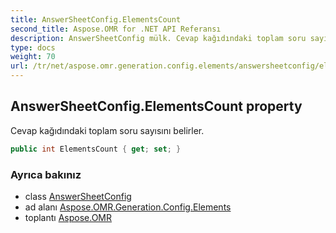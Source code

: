 ```yaml
---
title: AnswerSheetConfig.ElementsCount
second_title: Aspose.OMR for .NET API Referansı
description: AnswerSheetConfig mülk. Cevap kağıdındaki toplam soru sayısını belirler.
type: docs
weight: 70
url: /tr/net/aspose.omr.generation.config.elements/answersheetconfig/elementscount/
---
```

## AnswerSheetConfig.ElementsCount property

Cevap kağıdındaki toplam soru sayısını belirler.

```csharp
public int ElementsCount { get; set; }
```

### Ayrıca bakınız

* class [AnswerSheetConfig](../)
* ad alanı [Aspose.OMR.Generation.Config.Elements](../../answersheetconfig/)
* toplantı [Aspose.OMR](../../../)


